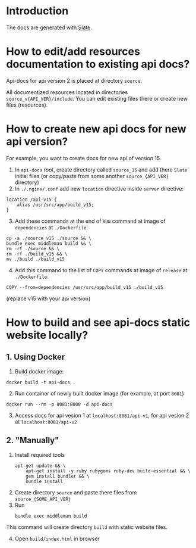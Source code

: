 # Introduction

The docs are generated with [Slate](https://github.com/tripit/slate).

# How to edit/add resources documentation to existing api docs?

Api-docs for api version 2 is placed at directory `source`.

All documentized resources located in directories `source_v{API_VER}/include`. You can edit existing files there or create new files (resources).

# How to create new api docs for new api version?
For example, you want to create docs for new api of version 15.
1. In `api-docs` root, create directory called `source_15` and add there `Slate` initial files (or copy/paste from some another `source_{API_VER}` directory)
2. In `./.nginx/.conf` add new `location` directive inside `server` directive:
```
location /api-v15 {
    alias /usr/src/app/build_v15;
}
```
3. Add these commands at the end of `RUN` command at image of `dependencies` at `./Dockerfile`:
```
cp -a ./source_v15 ./source && \
bundle exec middleman build && \
rm -rf ./source && \
rm -rf ./build_v15 && \
mv ./build ./build_v15
```
4. Add this command to the list of `COPY` commands at image of `release` at `./Dockerfile`:
```
COPY --from=dependencies /usr/src/app/build_v15 ./build_v15
```
(replace v15 with your api version)

# How to build and see api-docs static website locally?

## 1. Using Docker

1. Build docker image:
```
docker build -t api-docs .
```
2. Run container of newly built docker image (for example, at port `8081`)
```
docker run --rm -p 8081:8000 -d api-docs
```
3. Access docs for api vesion 1 at `localhost:8081/api-v1`, for api vesion 2 at `localhost:8081/api-v2`



## 2. "Manually"

1. Install required tools
    ```
    apt-get update && \
        apt-get install -y ruby rubygems ruby-dev build-essential && \
        gem install bundler && \
        bundle install
    ```
2. Create directory `source` and paste there files from `source_{SOME_API_VER}`
3. Run
    ```
    bundle exec middleman build
    ```
This command will create directory `build` with static website files.

4. Open `build/index.html` in browser
